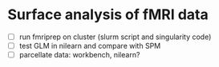 # Surface analysis of fMRI data

- [ ] run fmriprep on cluster (slurm script and singularity code)
- [ ] test GLM in nilearn and compare with SPM
- [ ] parcellate data: workbench, nilearn?
